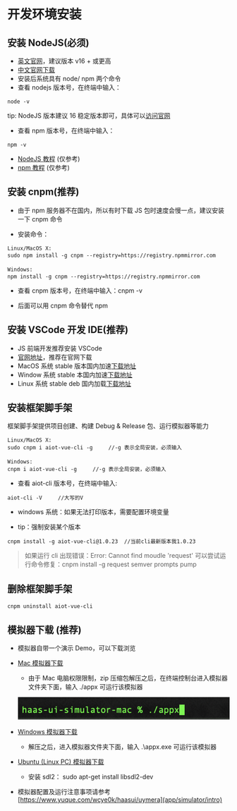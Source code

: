 # 开发环境安装

 

## 安装 NodeJS(必须) 

- [英文官网](https://nodejs.org/)，建议版本 v16 + 或更高 
- [中文官网下载](https://nodejs.org/zh-cn/download/) 
- 安装后系统具有 node/ npm 两个命令 
- 查看 nodejs 版本号，在终端中输入： 

```shell
node -v
```

tip: NodeJS 版本建议 16 稳定版本即可，具体可以[访问官网](https://nodejs.org/zh-cn/) 

- 查看 npm 版本号，在终端中输入： 

```shell
npm -v
```

- [NodeJS 教程](https://www.runoob.com/nodejs/nodejs-tutorial.html) (仅参考) 
- [npm 教程](https://www.runoob.com/nodejs/nodejs-npm.html) (仅参考) 

## 安装 cnpm(推荐) 

- 由于 npm 服务器不在国内，所以有时下载 JS 包时速度会慢一点，建议安装一下 cnpm 命令  

- 安装命令： 

```shell
Linux/MacOS X:
sudo npm install -g cnpm --registry=https://registry.npmmirror.com

Windows:
npm install -g cnpm --registry=https://registry.npmmirror.com
```

- 查看 cnpm 版本号，在终端中输入：cnpm -v 

- 后面可以用 cnpm 命令替代 npm 

## 安装 VSCode 开发 IDE(推荐) 

- JS 前端开发推荐安装 VSCode 
- [官网地址](https://code.visualstudio.com/)，推荐在官网下载 
- MacOS 系统 stable 版本国内加速[下载地址](https://vscode.cdn.azure.cn/stable/899d46d82c4c95423fb7e10e68eba52050e30ba3/VSCode-darwin-universal.zip) 
- Window 系统 stable 本国内加速[下载地址](https://vscode.cdn.azure.cn/stable/899d46d82c4c95423fb7e10e68eba52050e30ba3/VSCodeUserSetup-x64-1.63.2.exe) 
- Linux 系统 stable deb 国内加载[下载地址](https://vscode.cdn.azure.cn/stable/899d46d82c4c95423fb7e10e68eba52050e30ba3/code_1.63.2-1639562499_amd64.deb) 

## 安装框架脚手架 

框架脚手架提供项目创建、构建 Debug & Release 包、运行模拟器等能力 

```shell
Linux/MacOS X:
sudo cnpm i aiot-vue-cli -g     //-g 表示全局安装，必须输入

Windows:
cnpm i aiot-vue-cli -g     //-g 表示全局安装，必须输入
```

- 查看 aiot-cli 版本号，在终端中输入: 


```shell
aiot-cli -V     //大写的V
```

- windows 系统：如果无法打印版本，需要配置环境变量 

- tip：强制安装某个版本 

```shell
cnpm install -g aiot-vue-cli@1.0.23  //当前cli最新版本我1.0.23
```

> 如果运行 cli 出现错误：Error: Cannot find moudle 'request' 
> 可以尝试运行命令修复：cnpm install -g request semver prompts pump 

## 删除框架脚手架 

```shell
cnpm uninstall aiot-vue-cli
```



## 模拟器下载 (推荐) 

- 模拟器自带一个演示 Demo，可以下载浏览 

- [Mac 模拟器下载](https://hli.aliyuncs.com/o/config/simulator/haas-ui-simulator-mac-v2.zip) 

	- 由于 Mac 电脑权限限制，zip 压缩包解压之后，在终端控制台进入模拟器文件夹下面，输入 ./appx 可运行该模拟器 

	![](../_images/mac_simulator.png)


- [Windows 模拟器下载](https://hli.aliyuncs.com/o/config/haasui/simulator/windows_x64/haasui-simulator-windows-64_v1.4.zip) 
	- 解压之后，进入模拟器文件夹下面，输入 .\appx.exe 可运行该模拟器 
- [Ubuntu (Linux PC) 模拟器下载](https://hli.aliyuncs.com/o/config/miniapp/haas-ui-simulator-ubuntu.zip) 
	- 安装 sdl2： sudo apt-get install libsdl2-dev 
- 模拟器配置及运行注意事项请参考 [https://www.yuque.com/wcye0k/haasui/uymera](app/simulator/intro)